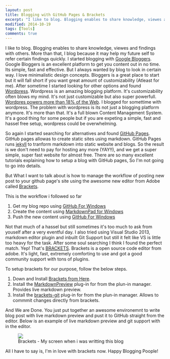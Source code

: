 ```yaml
---
layout: post
title: Blogging with GitHub Pages & Brackets 
excerpt: "I like to blog. Blogging enables to share knowledge, viewes and findings with others. More than that, I blog because it may help my future self to refer certain findings quickly."
modified: 2014-10-19
tags: [Tools]
comments: true
---
```


I like to blog. Blogging enables to share knowledge, viewes and findings with others. More than that, I blog because it may help my future self to refer certain findings quickly. I started blogging with [Google Bloggers](https://www.blogger.com/home?pli=1). Google Bloggers is an excellent platform to get you content out in no time. Its simple, fast and effective. But I always wanted by blog to look in certain way. I love minimalistic design concepts. Bloggers is a great place to start but it will fall short if you want great amount of customizability (Atleast for me). After sometime I started looking for other options and found [Wordpress](https://wordpress.com/). Wordpress is an amazing blogging platform. It's customizability often blows my mind. It's not just customizable but also super powerfull. [Wordpres powers more than 18% of the Web](http://thenextweb.com/insider/2013/07/27/wordpress-now-powers-18-9-of-the-web-has-over-46m-downloads-according-to-founder-matt-mullenweg/). I blogged for somettime with wordpress. The problem with wordpress is its not just a blogging platform anymore. It's more than that. It's a full blown Content Management System. It's a good thing for some people but if you are expeting a simple, fast and hassel free setup, wordpress could be overwhelming.

So again I started searching for alternatives and found [GitHub Pages](https://pages.github.com/). GitHub pages allowas to create static sites using markdown. GitHub Pages runs [jekyll](http://jekyllrb.com/) to tranform markdown into static website and blogs. So the result is we don't need to pay for hosting any more (YAY!!), and we get a super simple, super fast website for almost free. There are so many excellent tutorials explaining how to setup a blog with GitHub pages, So I'm not going to go into details.

But What I want to talk about is how to manage the workflow of posting new post to your github page's site using the awesome new editor from Adobe called [Brackets](http://brackets.io/?lang=en).

This is the workflow i followed so far

1. Get my blog repo using [GitHub For Windows](https://windows.github.com/)
2. Create the content using [MarkdownPad for Windows](http://markdownpad.com/)
3. Push the new content using [GitHub For Windows](https://windows.github.com/)

Not that much of a hassel but still sometimes it's too much to ask from youself after a very eventful day. I also tried using Visual Studio 2013, markdown editor plugin and inbuilt Git Support but still it felt like VS is little too heavy for the task. After some soul searching I think I found the perfect match. Yep! That's [BRACKETS](http://brackets.io/?lang=en). Brackets is a open source code editor from adobe. It's light, fast, extremely comforting to use and got a good community support with tons of plugins. 

To setup brackets for our purpose, follow the below steps.

1. Down and Install [Brackets from Here](http://brackets.io/?lang=en).
2. Install the [MarkdownPreview](https://github.com/gruehle/MarkdownPreview) plug-in for from the plun-in manager. Provides live markdown preview.
3. Install the [brackets-git](https://github.com/zaggino/brackets-git) plug-in for from the plun-in manager. Allows to commmit changes directly from brackets.

And We are Done. You just put together an awesome environemnt to write blog post with live markdown preview and pust it to GitHub straight from the editor. Below is an example of live markdown preview and git support with in the editor.

<figure>
	<a href="http://raathigesh.com/images/2014-10-19-Blogging%20with%20Brackets/Screen.PNG"><img src="http://raathigesh.com/images/2014-10-19-Blogging%20with%20Brackets/Screen.PNG"></a>
        <figcaption>Brackets - My screen when i was writting this blog</figcaption>
</figure>

All I have to say is, I'm in love with brackets now. Happy Blogging Poople!

